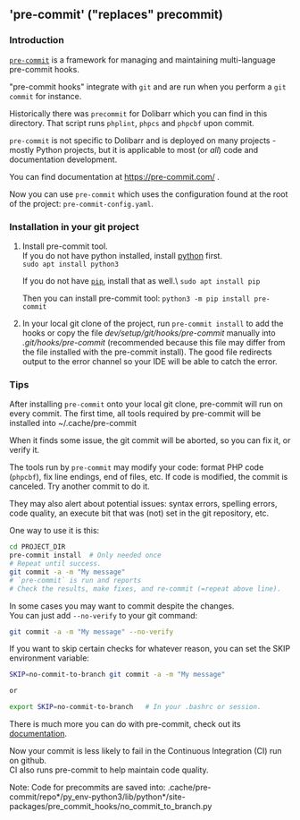 ## 'pre-commit' ("replaces" precommit)

### Introduction

[`pre-commit`](https://pre-commit.org) is a framework for managing and
maintaining multi-language pre-commit hooks.

"pre-commit hooks" integrate with `git` and are run when you perform a
`git commit` for instance.

Historically there was `precommit` for Dolibarr which you can find in this
directory. That script runs `phplint`, `phpcs` and `phpcbf` upon commit.

`pre-commit` is not specific to Dolibarr and is deployed on many projects -
mostly Python projects, but it is applicable to most (or *all*) code and
documentation development.

You can find documentation at https://pre-commit.com/ .

Now you can use `pre-commit` which uses the configuration found at the root of
the project: `pre-commit-config.yaml`.


### Installation in your git project

1. Install pre-commit tool.\
   If you do not have python installed, install [python](https://www.python.org) first.\
   `sudo apt install python3`
   
   If you do not have [`pip`](https://pypi.org/project/pip), install that as well.\\
    `sudo apt install pip`

   Then you can install pre-commit tool: 
   `python3 -m pip install pre-commit`

2. In your local git clone of the project, run `pre-commit install` to add the hooks 
   or copy the file *dev/setup/git/hooks/pre-commit* manually into *.git/hooks/pre-commit*
   (recommended because this file may differ from the file installed with the pre-commit install).
   The good file redirects output to the error channel so your IDE will be able to catch the error.


### Tips

After installing `pre-commit` onto your local git clone, pre-commit will run
on every commit. The first time, all tools required by pre-commit will be installed
into ~/.cache/pre-commit

When it finds some issue, the git commit will be aborted, so you can fix it,
or verify it.

The tools run by `pre-commit` may modify your code: format PHP code
(`phpcbf`), fix line endings, end of files, etc. If code is modified, the commit
is canceled. Try another commit to do it.

They may also alert about potential issues: syntax errors, spelling errors,
code quality, an execute bit that was (not) set in the git repository, etc.

One way to use it is this:

```bash
cd PROJECT_DIR
pre-commit install  # Only needed once
# Repeat until success.
git commit -a -m "My message"
# `pre-commit` is run and reports
# Check the results, make fixes, and re-commit (=repeat above line).
```

In some cases you may want to commit despite the changes.\
You can just add
`--no-verify` to your git command:

```bash
git commit -a -m "My message" --no-verify
```

If you want to skip certain checks for whatever reason, you can set the SKIP
environment variable:

```bash
SKIP=no-commit-to-branch git commit -a -m "My message"

or

export SKIP=no-commit-to-branch   # In your .bashrc or session.
```

There is much more you can do with pre-commit, check out its
[documentation](https://pre-commit.com).

Now your commit is less likely to fail in the Continuous Integration (CI) run
on github.\
CI also runs pre-commit to help maintain code quality.

Note:
Code for precommits are saved into:
.cache/pre-commit/repo*/py_env-python3/lib/python*/site-packages/pre_commit_hooks/no_commit_to_branch.py
